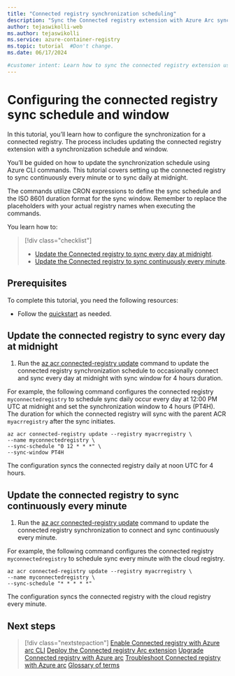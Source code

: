```yaml
---
title: "Connected registry synchronization scheduling"
description: "Sync the Connected registry extension with Azure Arc synchronization schedule and window."
author: tejaswikolli-web
ms.author: tejaswikolli
ms.service: azure-container-registry
ms.topic: tutorial  #Don't change.
ms.date: 06/17/2024

#customer intent: Learn how to sync the connected registry extension using a synchronization schedule and window.
---
```


# Configuring the connected registry sync schedule and window

In this tutorial, you’ll learn how to configure the synchronization for a connected registry. The process includes updating the connected registry extension with a synchronization schedule and window.

You’ll be guided on how to update the synchronization schedule using Azure CLI commands. This tutorial covers setting up the connected registry to sync continuously every minute or to sync daily at midnight.

The commands utilize CRON expressions to define the sync schedule and the ISO 8601 duration format for the sync window. Remember to replace the placeholders with your actual registry names when executing the commands.

You learn how to:

> [!div class="checklist"]
> - [Update the Connected registry to sync every day at midnight](#update-the-connected-registry-to-sync-every-day-at-midnight).
> - [Update the Connected registry to sync continuously every minute](#update-the-connected-registry-to-sync-continuously-every-minute).

## Prerequisites

To complete this tutorial, you need the following resources:

* Follow the [quickstart][quickstart] as needed.

## Update the connected registry to sync every day at midnight

1. Run the [az acr connected-registry update][az-acr-connected-registry-update] command to update the connected registry synchronization schedule to occasionally connect and sync every day at midnight with sync window for 4 hours duration.

For example, the following command configures the connected registry `myconnectedregistry` to schedule sync daily occur every day at 12:00 PM UTC at midnight and set the synchronization window to 4 hours (PT4H). The duration for which the connected registry will sync with the parent ACR `myacrregistry` after the sync initiates.

```azurecli 
az acr connected-registry update --registry myacrregistry \ 
--name myconnectedregistry \ 
--sync-schedule "0 12 * * *" \
--sync-window PT4H
```

The configuration syncs the connected registry daily at noon UTC for 4 hours.

## Update the connected registry to sync continuously every minute  

1. Run the [az acr connected-registry update][az-acr-connected-registry-update] command to update the connected registry synchronization to connect and sync continuously every minute.  

For example, the following command configures the connected registry `myconnectedregistry` to schedule sync every minute with the cloud registry.

```azurecli 
az acr connected-registry update --registry myacrregistry \ 
--name myconnectedregistry \ 
--sync-schedule "* * * * *"    
```

The configuration syncs the connected registry with the cloud registry every minute.

## Next steps

> [!div class="nextstepaction"]
> [Enable Connected registry with Azure arc CLI][quickstart]
> [Deploy the Connected registry Arc extension](tutorial-connected-registry-arc.md)
> [Upgrade Connected registry with Azure arc](tutorial-connected-registry-upgrade.md)
> [Troubleshoot Connected registry with Azure arc](troubleshoot-connected-registry-arc.md)
> [Glossary of terms](connected-registry-glossary.md)

<!-- LINKS - internal -->
[az-acr-connected-registry-update]: /cli/azure/acr/connected-registry#az-acr-connected-registry-update
[quickstart]: quickstart-connected-registry-arc-cli.md
